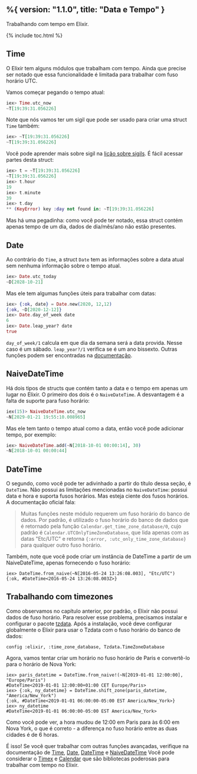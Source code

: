 %{
  version: "1.1.0",
  title: "Data e Tempo"
}
---

Trabalhando com tempo em Elixir.

{% include toc.html %}

## Time

O Elixir tem alguns módulos que trabalham com tempo. 
Ainda que precise ser notado que essa funcionalidade é limitada para trabalhar com fuso horário UTC.

Vamos começar pegando o tempo atual:

```elixir
iex> Time.utc_now
~T[19:39:31.056226]
```

Note que nós vamos ter um sigil que pode ser usado para criar uma struct `Time` também:

```elixir
iex> ~T[19:39:31.056226]
~T[19:39:31.056226]
```

Você pode aprender mais sobre sigil na [lição sobre sigils](../sigils). 
É fácil acessar partes desta struct:

```elixir
iex> t = ~T[19:39:31.056226]
~T[19:39:31.056226]
iex> t.hour
19
iex> t.minute
39
iex> t.day
** (KeyError) key :day not found in: ~T[19:39:31.056226]
```

Mas há uma pegadinha: como você pode ter notado, essa struct contém apenas tempo de um dia, dados de dia/mês/ano não estão presentes.

## Date

Ao contrário do `Time`, a struct `Date` tem as informações sobre a data atual sem nenhuma informação sobre o tempo atual.

```elixir
iex> Date.utc_today
~D[2028-10-21]
```

Mas ele tem algumas funções úteis para trabalhar com datas:

```elixir
iex> {:ok, date} = Date.new(2020, 12,12)
{:ok, ~D[2020-12-12]}
iex> Date.day_of_week date
6
iex> Date.leap_year? date
true
```

`day_of_week/1` calcula em que dia da semana será a data provida. 
Nesse caso é um sábado.
`leap_year?/1` verifica se é um ano bissexto.
Outras funções podem ser encontradas na [documentação](https://hexdocs.pm/elixir/Date.html).

## NaiveDateTime

Há dois tipos de structs que contém tanto a data e o tempo em apenas um lugar no Elixir.
O primeiro dos dois é o `NaiveDateTime`.
A desvantagem é a falta de suporte para fuso horário:

```elixir
iex(15)> NaiveDateTime.utc_now
~N[2029-01-21 19:55:10.008965]
```

Mas ele tem tanto o tempo atual como a data, então você pode adicionar tempo, por exemplo:

```elixir
iex> NaiveDateTime.add(~N[2018-10-01 00:00:14], 30)
~N[2018-10-01 00:00:44]
```

## DateTime

O segundo, como você pode ter adivinhado a partir do título dessa seção, é `DateTime`.
Não possui as limitações mencionadas no `NaiveDateTime`: possui data e hora e suporta fusos horários.
Mas esteja ciente dos fusos horários. A documentação oficial fala:

> Muitas funções neste módulo requerem um fuso horário do banco de dados. Por padrão, é utilizado o fuso horário do banco de dados que é retornado pela função `Calendar.get_time_zone_database/0`, cujo padrão é `Calendar.UTCOnlyTimeZoneDatabase`, que lida apenas com as datas "Etc/UTC" e retorna `{:error, :utc_only_time_zone_database}` para qualquer outro fuso horário.


Também, note que você pode criar um instância de DateTime a partir de um NaiveDateTime, apenas fornecendo o fuso horário:

``` 
iex> DateTime.from_naive(~N[2016-05-24 13:26:08.003], "Etc/UTC")
{:ok, #DateTime<2016-05-24 13:26:08.003Z>}
```

## Trabalhando com timezones

Como observamos no capítulo anterior, por padrão, o Elixir não possui dados de fuso horário.
Para resolver esse problema, precisamos instalar e configurar o pacote [tzdata](https://github.com/lau/tzdata).
Após a instalação, você deve configurar globalmente o Elixir para usar o Tzdata com o fuso horário do banco de dados:

```
config :elixir, :time_zone_database, Tzdata.TimeZoneDatabase
```

Agora, vamos tentar criar um horário no fuso horário de Paris e convertê-lo para o horário de Nova York:

```
iex> paris_datetime = DateTime.from_naive!(~N[2019-01-01 12:00:00], "Europe/Paris")
#DateTime<2019-01-01 12:00:00+01:00 CET Europe/Paris>
iex> {:ok, ny_datetime} = DateTime.shift_zone(paris_datetime, "America/New_York")
{:ok, #DateTime<2019-01-01 06:00:00-05:00 EST America/New_York>}
iex> ny_datetime
#DateTime<2019-01-01 06:00:00-05:00 EST America/New_York>
```

Como você pode ver, a hora mudou de 12:00 em Paris para às 6:00 em Nova York, o que é correto - a diferença no fuso horário entre as duas cidades é de 6 horas.

É isso! Se você quer trabalhar com outras funções avançadas, verifique na documentação de [Time](https://hexdocs.pm/elixir/Time.html), [Date](https://hexdocs.pm/elixir/Date.html), [DateTime](https://hexdocs.pm/elixir/DateTime.html) e  [NaiveDateTime](https://hexdocs.pm/elixir/NaiveDateTime.html)
Você pode considerar o [Timex](https://github.com/bitwalker/timex) e [Calendar](https://github.com/lau/calendar) que são bibliotecas poderosas para trabalhar com tempo no Elixir.
